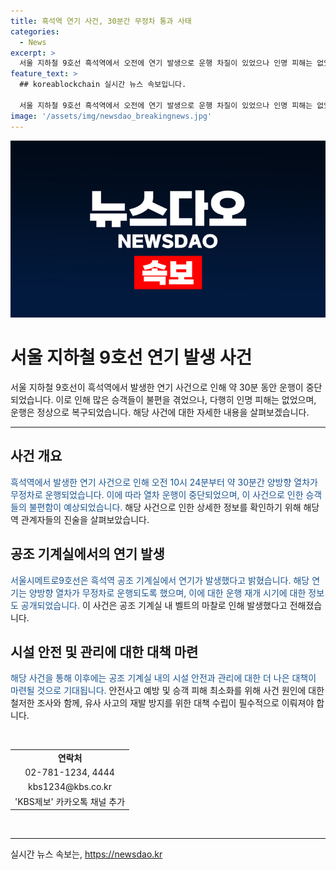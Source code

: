 ```yaml
---
title: 흑석역 연기 사건, 30분간 무정차 통과 사태
categories:
  - News
excerpt: >
  서울 지하철 9호선 흑석역에서 오전에 연기 발생으로 운행 차질이 있었으나 인명 피해는 없었습니다. 서울시메트로는 공조 기계실에서 발생한 연기로 약 30분간 운행이 중단됐으며, 이후 정상 운행으로 복귀했습니다. 승객들은 대피하지 않고, 연기 발생은 벨트 마찰로 인한 것으로 밝혀졌습니다. KBS는 제보를 받고 있으니 관련 정보를 전달해 주시기 바랍니다. (전화: 02-781-1234, 4444 / 이메일: kbs1234@kbs.co.kr)
feature_text: >
  ## koreablockchain 실시간 뉴스 속보입니다.

  서울 지하철 9호선 흑석역에서 오전에 연기 발생으로 운행 차질이 있었으나 인명 피해는 없었습니다. 서울시메트로는 공조 기계실에서 발생한 연기로 약 30분간 운행이 중단됐으며, 이후 정상 운행으로 복귀했습니다. 승객들은 대피하지 않고, 연기 발생은 벨트 마찰로 인한 것으로 밝혀졌습니다. KBS는 제보를 받고 있으니 관련 정보를 전달해 주시기 바랍니다. (전화: 02-781-1234, 4444 / 이메일: kbs1234@kbs.co.kr)
image: '/assets/img/newsdao_breakingnews.jpg'
---
```


<p><img src="/assets/img/newsdao_breakingnews.jpg" alt="koreablockchain 속보" /></p>

<h1>서울 지하철 9호선 연기 발생 사건</h1>

<p data-ke-size="size16">서울 지하철 9호선이 흑석역에서 발생한 연기 사건으로 인해 약 30분 동안 운행이 중단되었습니다. 이로 인해 많은 승객들이 불편을 겪었으나, 다행히 인명 피해는 없었으며, 운행은 정상으로 복구되었습니다. 해당 사건에 대한 자세한 내용을 살펴보겠습니다.</p>

<hr>

<h2 data-ke-size="size26">사건 개요</h2>

<p><span style="color: #1a5490;">흑석역에서 발생한 연기 사건으로 인해 오전 10시 24분부터 약 30분간 양방향 열차가 무정차로 운행되었습니다. 이에 따라 열차 운행이 중단되었으며, 이 사건으로 인한 승객들의 불편함이 예상되었습니다.</span> 해당 사건으로 인한 상세한 정보를 확인하기 위해 해당 역 관계자들의 진술을 살펴보았습니다.</p>

<h2 data-ke-size="size26">공조 기계실에서의 연기 발생</h2>

<p><span style="color: #1a5490;">서울시메트로9호선은 흑석역 공조 기계실에서 연기가 발생했다고 밝혔습니다. 해당 연기는 양방향 열차가 무정차로 운행되도록 했으며, 이에 대한 운행 재개 시기에 대한 정보도 공개되었습니다.</span> 이 사건은 공조 기계실 내 벨트의 마찰로 인해 발생했다고 전해졌습니다. </p>

<h2 data-ke-size="size26">시설 안전 및 관리에 대한 대책 마련</h2>

<p><span style="color: #1a5490;">해당 사건을 통해 이후에는 공조 기계실 내의 시설 안전과 관리에 대한 더 나은 대책이 마련될 것으로 기대됩니다.</span> 안전사고 예방 및 승객 피해 최소화를 위해 사건 원인에 대한 철저한 조사와 함께, 유사 사고의 재발 방지를 위한 대책 수립이 필수적으로 이뤄져야 합니다.</p>

<p data-ke-size="size16">&nbsp;</p>

<table>
    <tbody>
        <tr>
            <td style="text-align: center; height: 17px;"><b>연락처</b></td>
        </tr>
        <tr>
            <td style="text-align: center; height: 17px;">02-781-1234, 4444</td>
        </tr>
        <tr>
            <td style="text-align: center; height: 17px;">kbs1234@kbs.co.kr</td>
        </tr>
        <tr>
            <td style="text-align: center; height: 17px;">'KBS제보' 카카오톡 채널 추가</td>
        </tr>
    </tbody>
</table>

<p data-ke-size="size16">&nbsp;</p>

<p><hr></p>
실시간 뉴스 속보는, <a href="https://newsdao.kr" rel="dofollow">https://newsdao.kr</a>


